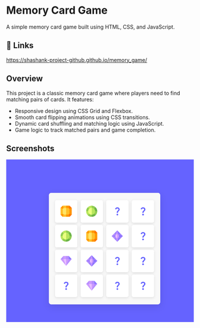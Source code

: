 
# Memory Card Game

A simple memory card game built using HTML, CSS, and JavaScript.
## 🔗 Links

https://shashank-project-github.github.io/memory_game/

## Overview
This project is a classic memory card game where players need to find matching pairs of cards. It features:



- Responsive design using CSS Grid and Flexbox.
- Smooth card flipping animations using CSS transitions.
- Dynamic card shuffling and matching logic using JavaScript.
- Game logic to track matched pairs and game completion.

## Screenshots


![App Screenshot](images/memorycardgame.png)

